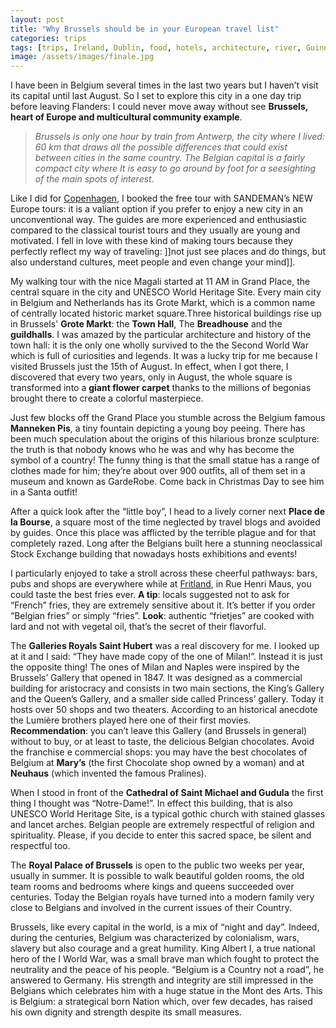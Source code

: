 ```yaml
---
layout: post
title: "Why Brussels should be in your European travel list"
categories: trips
tags: [trips, Ireland, Dublin, food, hotels, architecture, river, Guinness, travels, daytrip]
image: /assets/images/finale.jpg
---
```


I have been in Belgium several times in the last two years but I haven’t visit its capital until last August. So I set to explore this city in a one day trip before leaving Flanders: I could never move away without see **Brussels, heart of Europe and multicultural community example**.

>_Brussels is only one hour by train from Antwerp, the city where I lived: 60 km that draws all the possible differences that could exist between cities in the same country.  The Belgian capital is a fairly compact city where It is easy to go around by foot for a seesighting of the main spots of interest_.

Like I did for [Copenhagen](http://allthesmalltrips.life/trips/2017/07/19/3-perfect-days-Copenhagen.html), I booked the free tour with SANDEMAN’s NEW Europe tours: it is a valiant option if you prefer to enjoy a new city  in an unconventional way.  The guides are more experienced and enthusiastic compared to the classical tourist tours and they usually are young and motivated. I fell in love with these kind of making tours because they perfectly reflect my way of traveling: ]]not just see places and do things, but also understand cultures, meet people and even change your mind]].

My walking tour with the nice Magali started at 11 AM in Grand Place,  the central square in the city and UNESCO World Heritage Site. Every main city in Belgium and Netherlands has its Grote Markt, which is a common name of centrally located historic market square.Three historical buildings rise up in Brussels' **Grote Markt**: the **Town Hall**, The **Breadhouse** and the **guildhalls**. I was amazed by the particular architecture and history of the town hall: it is the only one wholly survived to the the Second World War which is full of curiosities and legends.
It was a lucky trip for me because I visited Brussels just the 15th of August. In effect, when I got there, I discovered that every two years, only in August, the whole square is transformed into a **giant flower carpet** thanks to the millions of begonias brought there to create a colorful masterpiece.

Just few blocks off the Grand Place you stumble across the Belgium famous **Manneken Pis**,   a tiny fountain depicting a young boy peeing. There has been much speculation about the origins of this hilarious bronze sculpture: the truth is that nobody knows who he was and why has become the symbol of a country! The funny thing is that the small statue has a range of clothes made for him; they’re about over 900 outfits, all of them set in a museum and known as GardeRobe. Come back in Christmas Day to see him in a Santa outfit!

After a quick look after the “little boy”, I head to a lively corner next **Place de la Bourse**, a square most of the time neglected by travel blogs and avoided by guides. Once this place was afflicted by the terrible plague and for that completely razed. Long after the Belgians built here a stunning neoclassical Stock Exchange building that nowadays hosts exhibitions and events!

I particularly enjoyed to take a stroll across these cheerful pathways: bars, pubs and shops are everywhere while at [Fritland](http://www.fritlandbrussels.be/acceuil), in Rue Henri Maus, you could taste the best fries ever.
**A tip**: locals suggested not to ask for “French” fries, they are extremely sensitive about it. It’s better if you order “Belgian fries” or simply “fries”.
**Look**: authentic “frietjes” are cooked with lard and not with vegetal oil, that’s the secret of their flavorful.


The **Galleries Royals Saint Hubert** was a real discovery for me. I looked up at it and I said: “They have made copy of the one of Milan!”. Instead it is just the opposite thing! The ones of Milan and Naples were inspired by the Brussels’ Gallery that opened in 1847.  It was designed as a commercial building for aristocracy and consists in two main sections, the King’s Gallery and the Queen’s Gallery, and a smaller side called Princess’ gallery.
Today it hosts over 50 shops and two theaters. According to an historical anecdote the Lumière brothers played here one of their first movies.
**Recommendation**: you can’t leave this Gallery (and Brussels in general) without to buy, or at least to taste, the delicious Belgian chocolates. Avoid the franchise e commercial shops: you may have the best chocolates of Belgium at **Mary’s** (the first Chocolate shop owned by a woman) and at **Neuhaus** (which invented the famous Pralines).

When I stood in front of the **Cathedral of Saint Michael and Gudula** the first thing I thought was “Notre-Dame!”. In effect this building, that is also UNESCO World Heritage Site, is a typical gothic church with stained glasses and lancet arches. Belgian people are extremely respectful of religion and spirituality. Please, if you decide to enter this sacred space, be silent and respectful too.

The **Royal Palace of Brussels** is open to the public two weeks per year, usually in summer. It is possible to walk beautiful golden rooms, the old team rooms and  bedrooms where kings and queens succeeded over centuries. Today the Belgian royals have turned into a modern family very close to Belgians and involved in the current issues of their Country.


Brussels, like every capital in the world, is a mix of “night and day”. Indeed, during the centuries, Belgium was characterized by colonialism, wars, slavery but also courage and a great humility. King Albert I, a true national hero of the I World War, was a small brave man which fought to protect the neutrality and the peace of his people. “Belgium is a Country not a road”, he answered to Germany. His strength and integrity are still impressed in the Belgians which celebrates him with a huge statue in the Mont des Arts.
This is Belgium: a strategical born Nation which, over few decades, has raised his own dignity and strength despite its small measures.
